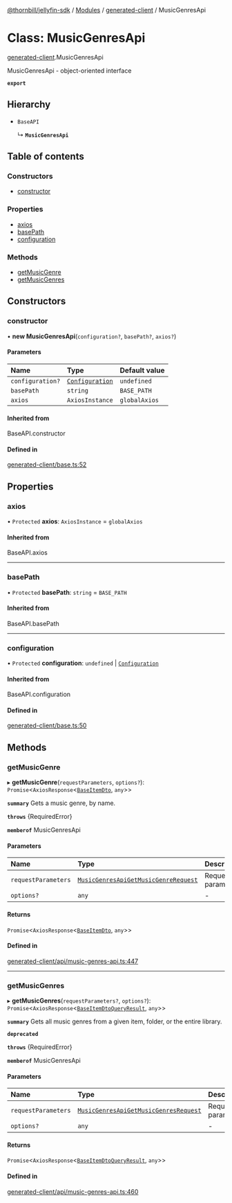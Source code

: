 [@thornbill/jellyfin-sdk](../README.md) / [Modules](../modules.md) / [generated-client](../modules/generated_client.md) / MusicGenresApi

# Class: MusicGenresApi

[generated-client](../modules/generated_client.md).MusicGenresApi

MusicGenresApi - object-oriented interface

**`export`**

## Hierarchy

- `BaseAPI`

  ↳ **`MusicGenresApi`**

## Table of contents

### Constructors

- [constructor](generated_client.MusicGenresApi.md#constructor)

### Properties

- [axios](generated_client.MusicGenresApi.md#axios)
- [basePath](generated_client.MusicGenresApi.md#basepath)
- [configuration](generated_client.MusicGenresApi.md#configuration)

### Methods

- [getMusicGenre](generated_client.MusicGenresApi.md#getmusicgenre)
- [getMusicGenres](generated_client.MusicGenresApi.md#getmusicgenres)

## Constructors

### constructor

• **new MusicGenresApi**(`configuration?`, `basePath?`, `axios?`)

#### Parameters

| Name | Type | Default value |
| :------ | :------ | :------ |
| `configuration?` | [`Configuration`](generated_client.Configuration.md) | `undefined` |
| `basePath` | `string` | `BASE_PATH` |
| `axios` | `AxiosInstance` | `globalAxios` |

#### Inherited from

BaseAPI.constructor

#### Defined in

[generated-client/base.ts:52](https://github.com/thornbill/jellyfin-sdk-typescript/blob/eb13db7/src/generated-client/base.ts#L52)

## Properties

### axios

• `Protected` **axios**: `AxiosInstance` = `globalAxios`

#### Inherited from

BaseAPI.axios

___

### basePath

• `Protected` **basePath**: `string` = `BASE_PATH`

#### Inherited from

BaseAPI.basePath

___

### configuration

• `Protected` **configuration**: `undefined` \| [`Configuration`](generated_client.Configuration.md)

#### Inherited from

BaseAPI.configuration

#### Defined in

[generated-client/base.ts:50](https://github.com/thornbill/jellyfin-sdk-typescript/blob/eb13db7/src/generated-client/base.ts#L50)

## Methods

### getMusicGenre

▸ **getMusicGenre**(`requestParameters`, `options?`): `Promise`<`AxiosResponse`<[`BaseItemDto`](../interfaces/index.api.BaseItemDto.md), `any`\>\>

**`summary`** Gets a music genre, by name.

**`throws`** {RequiredError}

**`memberof`** MusicGenresApi

#### Parameters

| Name | Type | Description |
| :------ | :------ | :------ |
| `requestParameters` | [`MusicGenresApiGetMusicGenreRequest`](../interfaces/generated_client.MusicGenresApiGetMusicGenreRequest.md) | Request parameters. |
| `options?` | `any` | - |

#### Returns

`Promise`<`AxiosResponse`<[`BaseItemDto`](../interfaces/index.api.BaseItemDto.md), `any`\>\>

#### Defined in

[generated-client/api/music-genres-api.ts:447](https://github.com/thornbill/jellyfin-sdk-typescript/blob/eb13db7/src/generated-client/api/music-genres-api.ts#L447)

___

### getMusicGenres

▸ **getMusicGenres**(`requestParameters?`, `options?`): `Promise`<`AxiosResponse`<[`BaseItemDtoQueryResult`](../interfaces/index.api.BaseItemDtoQueryResult.md), `any`\>\>

**`summary`** Gets all music genres from a given item, folder, or the entire library.

**`deprecated`**

**`throws`** {RequiredError}

**`memberof`** MusicGenresApi

#### Parameters

| Name | Type | Description |
| :------ | :------ | :------ |
| `requestParameters` | [`MusicGenresApiGetMusicGenresRequest`](../interfaces/generated_client.MusicGenresApiGetMusicGenresRequest.md) | Request parameters. |
| `options?` | `any` | - |

#### Returns

`Promise`<`AxiosResponse`<[`BaseItemDtoQueryResult`](../interfaces/index.api.BaseItemDtoQueryResult.md), `any`\>\>

#### Defined in

[generated-client/api/music-genres-api.ts:460](https://github.com/thornbill/jellyfin-sdk-typescript/blob/eb13db7/src/generated-client/api/music-genres-api.ts#L460)
